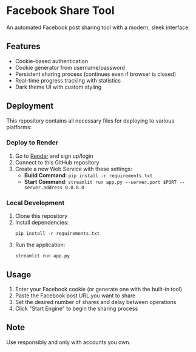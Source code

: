 # Facebook Share Tool

An automated Facebook post sharing tool with a modern, sleek interface.

## Features

- Cookie-based authentication
- Cookie generator from username/password
- Persistent sharing process (continues even if browser is closed)
- Real-time progress tracking with statistics
- Dark theme UI with custom styling

## Deployment

This repository contains all necessary files for deploying to various platforms:

### Deploy to Render

1. Go to [Render](https://render.com) and sign up/login
2. Connect to this GitHub repository
3. Create a new Web Service with these settings:
   - **Build Command**: `pip install -r requirements.txt`
   - **Start Command**: `streamlit run app.py --server.port $PORT --server.address 0.0.0.0`

### Local Development

1. Clone this repository
2. Install dependencies:
   ```
   pip install -r requirements.txt
   ```
3. Run the application:
   ```
   streamlit run app.py
   ```

## Usage

1. Enter your Facebook cookie (or generate one with the built-in tool)
2. Paste the Facebook post URL you want to share
3. Set the desired number of shares and delay between operations
4. Click "Start Engine" to begin the sharing process

## Note

Use responsibly and only with accounts you own.
